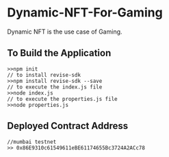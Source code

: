 # Dynamic-NFT-For-Gaming
Dynamic NFT is the use case of Gaming.

## To Build the Application
```shell
>>npm init
// to install revise-sdk
>>npm install revise-sdk --save
// to execute the index.js file
>>node index.js
// to execute the properties.js file
>>node properties.js
```
## Deployed Contract Address
```shell
//mumbai testnet
>> 0x86E9310c61549611eBE61174655Bc3724A2ACc78
```
